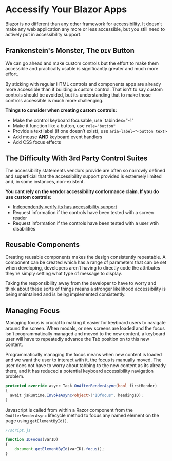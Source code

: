 # Accessify Your Blazor Apps

Blazor is no different than any other framework for accessibility. It doesn’t make any web application any more or less accessible, but you still need to actively put in accessibility support.

## Frankenstein's Monster, The `DIV` Button
We can go ahead and make custom controls but the effort to make them accessible and practically usable is significantly greater and much more effort. 

By sticking with regular HTML controls and components  apps are already more accessible than if building a custom control. That isn't to say custom controls should be avoided, but its understanding that to make those controls accessible is much more challenging.

**Things to consider when creating custom controls:**
* Make the control keyboard focusable, use `tabindex="-1"
* Make it function like a button, use `role="button"`
* Provide a text label (if one doesn’t exist), use `aria-label="<button text>`
* Add mouse **AND** keyboard event handlers
* Add CSS focus effects

## The Difficulty With 3rd Party Control Suites
The accessibility statements vendors provide are often so narrowly defined and superficial that the accessibility support provided is extremely limited and, in some instances, non-existent.

**You cant rely on the vendor accessibility conformance claim. If you do use custom controls:**
* [Independently verify its has accessibility support](https://www.canaxess.com.au/services/audit/)
* Request information if the controls have been tested with a screen reader
* Request information if the controls have been tested with a user wtih disabilities

## Reusable Components
Creating reusable components makes the design consistently repeatable. A component can be created which has a range of parameters that can be set when developing, developers aren’t having to directly code the attributes they're simply setting what type of message to display.

Taking the responsibility away from the developer to have to worry and think about these sorts of things means a stronger likelihood accessibility is being maintained and is being implemented consistently.

## Managing Focus
Managing focus is crucial to making it easier for keyboard users to navigate around the screen. When modals, or new screens are loaded and the focus isn't programmatically managed and moved to the new content, a keyboard user will have to repeatedly advance the Tab position on to this new content. 

Programmatically managing the focus means when new content is loaded and we want the user to interact with it, the focus is manually moved. The user does not have to worry about tabbing to the new content as its already there, and it has reduced a potential keyboard accessibility navigation problem.

```csharp
protected override async Task OnAfterRenderAsync(bool firstRender)
{
  await jsRuntime.InvokeAsync<object>("IDfocus", headingID);
}
```

Javascript is called from within a Razor component from the `OnAfterRenderAsync` lifecycle method to focus any named element on the page using `getElementById()`.

```javascript
//script.js

function IDFocus(varID)
{
	document.getElementById(varID).focus();
}
````
